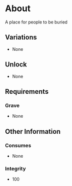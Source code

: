 # About
A place for people to be buried
## Variations
- None
## Unlock
- None
## Requirements
### Grave
- None
## Other Information
### Consumes
- None
### Integrity
- 100
